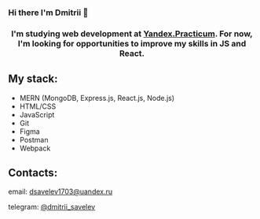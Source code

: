 ### Hi there I'm Dmitrii 👋

<h3 align="center">I'm studying web development at <a href="https://practicum.yandex.ru/ target="_blank">Yandex.Practicum</a>. For now, I'm looking for opportunities to improve my skills in JS and React.</h3>

## My stack:

+ MERN (MongoDB, Express.js, React.js, Node.js)
+ HTML/CSS
+ JavaScript
+ Git
+ Figma
+ Postman
+ Webpack

## Contacts:

email: dsavelev1703@uandex.ru

telegram: [@dmitrii_savelev](https://t.me/dmitrii_savelev)

